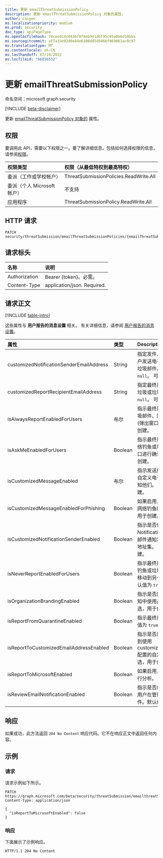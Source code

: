 ```yaml
---
title: 更新 emailThreatSubmissionPolicy
description: 更新 emailThreatSubmissionPolicy 对象的属性。
author: caigen
ms.localizationpriority: medium
ms.prod: security
doc_type: apiPageType
ms.openlocfilehash: 78ceedcdc0436f8f8eb941d6f95c65a0e6d10bba
ms.sourcegitcommit: af7a33e92d0e84e6108dd5d9466f869061ac0c97
ms.translationtype: MT
ms.contentlocale: zh-CN
ms.lasthandoff: 07/19/2022
ms.locfileid: "66856532"
---
```

# <a name="update-emailthreatsubmissionpolicy"></a>更新 emailThreatSubmissionPolicy
命名空间：microsoft.graph.security

[!INCLUDE [beta-disclaimer](../../includes/beta-disclaimer.md)]

更新 [emailThreatSubmissionPolicy 对象的](../resources/security-emailthreatsubmissionpolicy.md) 属性。

## <a name="permissions"></a>权限
要调用此 API，需要以下权限之一。要了解详细信息，包括如何选择权限的信息，请参阅[权限](/graph/permissions-reference)。

|权限类型|权限（从最低特权到最高特权）|
|:---|:---|
|委派（工作或学校帐户）|ThreatSubmissionPolicies.ReadWrite.All|
|委派（个人 Microsoft 帐户）|不支持|
|应用程序|ThreatSubmissionPolicy.ReadWrite.All|

## <a name="http-request"></a>HTTP 请求

<!-- {
  "blockType": "ignored"
}
-->
``` http
PATCH security/threatSubmission/emailThreatSubmissionPolicies/{emailThreatSubmissionPoliciesId}
```

## <a name="request-headers"></a>请求标头
|名称|说明|
|:---|:---|
|Authorization|Bearer {token}。必需。|
|Content-Type|application/json. Required.|

## <a name="request-body"></a>请求正文
[!INCLUDE [table-intro](../../includes/update-property-table-intro.md)]

这些属性与 **用户报告的消息设置** 相关。 有关详细信息，请参阅 [用户报告的消息设置](/microsoft-365/security/office-365-security/user-submission.md)。

| 属性                                 | 类型    | Description                                                                                |
|:-----------------------------------------|:--------|:-------------------------------------------------------------------------------------------|
| customizedNotificationSenderEmailAddress | String  | 指定发件人的电子邮件地址，从中向最终用户发送电子邮件通知，告知他们电子邮件是垃圾邮件、网络钓鱼还是干净。 默认值为 `null`。 可选，用于创建。                   |
| customizedReportRecipientEmailAddress    | String  | 指定最终用户报告的邮件在报告网络钓鱼、垃圾或垃圾邮件时将登陆的目标。 默认值为 `null`。 可选，用于创建。 |
| isAlwaysReportEnabledForUsers            | 布尔 | 指示最终用户是否可以直接将邮件报告为垃圾邮件、网络钓鱼或垃圾邮件，而无需确认 (弹出窗口) 。 默认值为 `true`。  可选，用于创建。          |
| isAskMeEnabledForUsers                   | Boolean | 指示最终用户在将邮件报告为垃圾邮件、网络钓鱼或垃圾邮件之前是否可以使用弹出窗口进行确认。 默认值为 `true`。  可选，用于创建。 |
| isCustomizedMessageEnabled               | 布尔 | 指示发送给最终用户的电子邮件通知是否已自定义电子邮件、垃圾邮件或垃圾邮件时通知他们。 默认值为 `false`。 可选，用于创建。                  |
| isCustomizedMessageEnabledForPhishing    | Boolean | 如果启用，自定义邮件仅在电子邮件报告为网络钓鱼时显示。 默认值为 `false`。 可选，用于创建。 |
| isCustomizedNotificationSenderEnabled    | Boolean | 指示是否使用自定义NotificationSenderEmailAddress 将电子邮件通知发送给最终用户的发件人电子邮件地址集。 默认值为 `false`。 可选，用于创建。               |
| isNeverReportEnabledForUsers             | Boolean | 指示最终用户是否可以根据垃圾邮件、网络钓鱼或垃圾邮件的操作将消息从一个文件夹移动到另一个文件夹，而无需实际报告。 默认值为 `true`。 可选，用于创建。         |
| isOrganizationBrandingEnabled            | Boolean | 指示是否应在发送给最终用户的电子邮件通知中使用品牌徽标。 默认值为 `false`。 可选，用于创建。        |
| isReportFromQuarantineEnabled            | Boolean | 指示最终用户是否可以从隔离页提交。 默认值为 `true`。 可选，用于创建。              |
| isReportToCustomizedEmailAddressEnabled  | Boolean | 指示是否应将最终用户报告的电子邮件发送到使用 customizedReportRecipientEmailAddress 配置的自定义邮箱。  默认值为 `false`。 可选，用于创建。              |
| isReportToMicrosoftEnabled               | Boolean | 如果启用，电子邮件将发送到 Microsoft 进行分析。 默认值为 `false`。 重新请求创建。  |
| isReviewEmailNotificationEnabled         | Boolean | 指示是否向最终用户发送电子邮件通知，该用户在管理员审阅电子邮件后报告电子邮件。默认值为 `false`. 可选，用于创建。  |



## <a name="response"></a>响应

如果成功，此方法返回 `204 No Content` 响应代码。它不在响应正文中返回任何内容。

## <a name="examples"></a>示例

### <a name="request"></a>请求
请求示例如下所示。
<!-- {
  "blockType": "request",
  "name": "update_emailthreatsubmissionpolicy"
}
-->
``` http
PATCH https://graph.microsoft.com/beta/security/threatSubmission/emailthreatSubmissionPolicies/DefaultReportSubmissionPolicy
Content-type: application/json

{
  "isReportToMicrosoftEnabled": false
}
```


### <a name="response"></a>响应
下面展示了示例响应。

<!-- {
  "blockType": "response",
  "truncated": true
}
-->
``` http
HTTP/1.1 204 No Content
```

